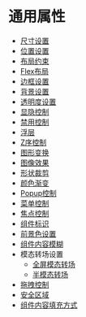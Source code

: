 # 通用属性
<!--Del-->
- [尺寸设置](cj-universal-attribute-size.md)
- [位置设置](cj-universal-attribute-location.md)
- [布局约束](cj-universal-attribute-layoutconstraints.md)
- [Flex布局](cj-universal-attribute-flexlayout.md)
- [边框设置](cj-universal-attribute-border.md)
- [背景设置](cj-universal-attribute-background.md)
- [透明度设置](cj-universal-attribute-opacity.md)
- [显隐控制](cj-universal-attribute-visibility.md)
- [禁用控制](cj-universal-attribute-enable.md)
- [浮层](cj-universal-attribute-overlay.md)
- [Z序控制](cj-universal-attribute-zorder.md)
- [图形变换](cj-universal-attribute-transform.md)
- [图像效果](cj-universal-attribute-imageeffect.md)
- [形状裁剪](cj-universal-attribute-shapclip.md)
- [颜色渐变](cj-universal-attribute-gradientcolor.md)
- [Popup控制](cj-universal-attribute-popup.md)
- [菜单控制](cj-universal-attribute-menu.md)
- [焦点控制](cj-universal-attribute-focus.md)
- [组件标识](cj-universal-attribute-componentid.md)
- [前景色设置](cj-universal-attribute-foregroundcolor.md)
- [组件内容模糊](cj-universal-attribute-foregroundblurstyle.md)
- 模态转场设置
    - [全屏模态转场](cj-universal-attribute-bindcontentcover.md)
    - [半模态转场](cj-universal-attribute-sheettransition.md)
- [拖拽控制](cj-universal-attribute-dragcontrol.md)
- [安全区域](cj-universal-attribute-expandsafearea.md)
- [组件内容填充方式](cj-universal-attribute-renderfit.md)
<!--DelEnd-->